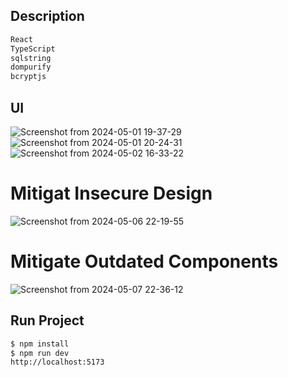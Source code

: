 ## Description
```bash
React
TypeScript
sqlstring
dompurify
bcryptjs
```
## UI
![Screenshot from 2024-05-01 19-37-29](https://github.com/eherrera-finmont/owasp-test/assets/168577469/cd5d6dc8-156d-4b40-aa24-27ca4cf2f951)
![Screenshot from 2024-05-01 20-24-31](https://github.com/eherrera-finmont/owasp-test/assets/168577469/293403f1-416e-40a2-9faa-3aff72b7ed7f)
![Screenshot from 2024-05-02 16-33-22](https://github.com/eherrera-finmont/owasp-test/assets/168577469/50bc9455-1ac4-4f44-8330-f84420658557)
# Mitigat Insecure Design
![Screenshot from 2024-05-06 22-19-55](https://github.com/eherrera-finmont/owasp-test/assets/168577469/dfcc5dd6-620e-491f-991d-94d0df640f10)
# Mitigate Outdated Components
![Screenshot from 2024-05-07 22-36-12](https://github.com/eherrera-finmont/owasp-test/assets/168577469/b664abdf-6a8b-483d-aeda-fc60be732b30)

## Run Project
```bash
$ npm install
$ npm run dev
http://localhost:5173
```
